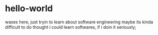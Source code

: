 # hello-world

wases here, just tryin to learn about software engineering
maybe its kinda difficult to do
thought i could learn softwares, if i doin it seriously;
